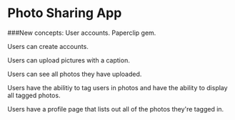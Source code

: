 # Photo Sharing App

###New concepts:  User accounts. Paperclip gem.

Users can create accounts.

Users can upload pictures with a caption. 

Users can see all photos they have uploaded.

Users have the abilitiy to tag users in photos and have the ability to display all tagged photos.

Users have a profile page that lists out all of the photos they're tagged in.




